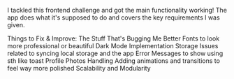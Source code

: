 I tackled this frontend challenge and got the main functionality working! The app does what it's supposed to do and covers the key requirements I was given.

Things to Fix & Improve:
The Stuff That's Bugging Me
Better Fonts to look more professional or beautiful
Dark Mode Implementation
Storage Issues related to syncing local storage and the app
Error Messages to show using sth like toast
Profile Photos Handling
Adding animations and transitions to feel way more polished
Scalability and Modularity

